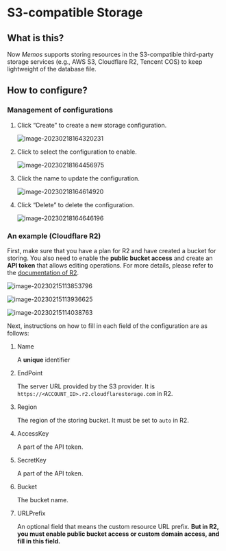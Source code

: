 # S3-compatible Storage

## What is this?

Now _Memos_ supports storing resources in the S3-compatible third-party storage services (e.g., AWS S3, Cloudflare R2, Tencent COS) to keep lightweight of the database file.

## How to configure?

### Management of configurations

1. Click “Create” to create a new storage configuration.

   ![image-20230218164320231](https://s2.loli.net/2023/02/18/1K7l4sUwDhGa9BP.png)

2. Click to select the configuration to enable.

   ![image-20230218164456975](https://s2.loli.net/2023/02/18/XJvmawQeRcIB8Wh.png)

3. Click the name to update the configuration.

   ![image-20230218164614920](https://s2.loli.net/2023/02/18/ZBucYyi2sbmvaow.png)

4. Click “Delete” to delete the configuration.

   ![image-20230218164646196](https://s2.loli.net/2023/02/18/MaTf6lhjsSwu2n3.png)

### An example (Cloudflare R2)

First, make sure that you have a plan for R2 and have created a bucket for storing. You also need to enable the **public bucket access** and create an **API token** that allows editing operations. For more details, please refer to the [documentation of R2](https://developers.cloudflare.com/r2).

![image-20230215113853796](https://s2.loli.net/2023/02/15/WXbKmkxquz9fFOy.png)

![image-20230215113936625](https://s2.loli.net/2023/02/15/Mt8caxuYZjoN69U.png)

![image-20230215114038763](https://s2.loli.net/2023/02/15/s4ArEQx5PBRdoOC.png)

Next, instructions on how to fill in each field of the configuration are as follows:

1. Name

   A **unique** identifier

2. EndPoint

   The server URL provided by the S3 provider. It is `https://<ACCOUNT_ID>.r2.cloudflarestorage.com` in R2.

3. Region

   The region of the storing bucket. It must be set to `auto` in R2.

4. AccessKey

   A part of the API token.

5. SecretKey

   A part of the API token.

6. Bucket

   The bucket name.

7. URLPrefix

   An optional field that means the custom resource URL prefix. **But in R2, you must enable public bucket access or custom domain access, and fill in this field.**
